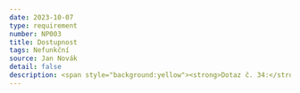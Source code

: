 ```yaml
---
date: 2023-10-07
type: requirement
number: NP003
title: Dostupnost
tags: Nefunkční
source: Jan Novák
detail: false
description: <span style="background:yellow"><strong>Dotaz č. 34:</strong> jakým způsobem bude pracovat technická podpora 24/7? Bude nepřetržitě online? Bude řešit požadavky telefonicky? Jaký je očekávaná reakční doba od vnesení dotazu od zákazníka? Jaký je očekávaný čas do vyřešení problému?</span> <strong>Dotaz č. 35:</strong> jaká je požadovaná dostupnost aplikace? Jak dlouhé výpadky jsou akceptovány? Existuje záložní řešení (telefonické rezervace)?</span>
---
```


